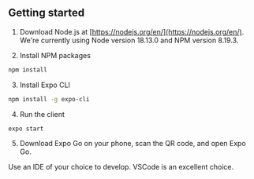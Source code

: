 ## Getting started
1. Download Node.js at [https://nodejs.org/en/](https://nodejs.org/en/). We're currently using Node version 18.13.0 and NPM version 8.19.3.

2. Install NPM packages
```sh
npm install
```
3. Install Expo CLI
```sh
npm install -g expo-cli
```
4. Run the client
```sh
expo start
```
5. Download Expo Go on your phone, scan the QR code, and open Expo Go.

Use an IDE of your choice to develop. VSCode is an excellent choice.